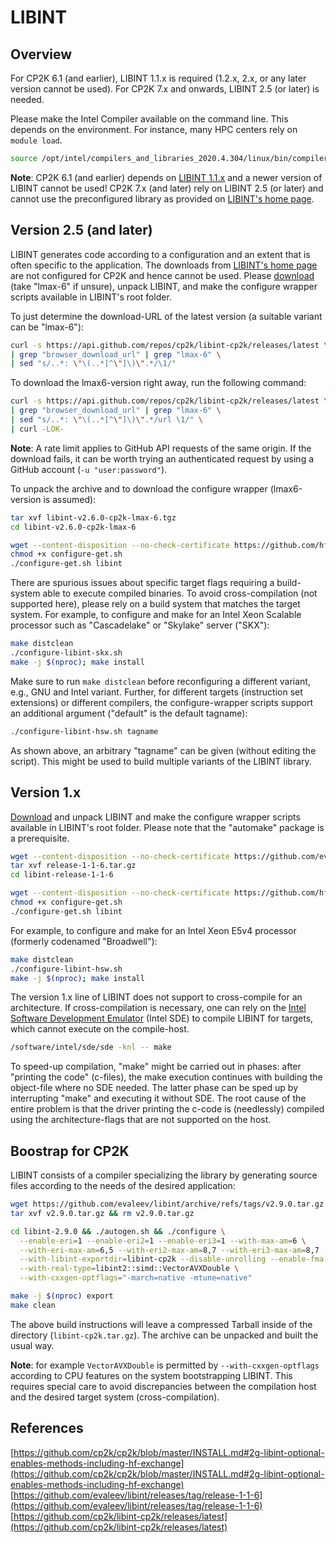 # LIBINT

## Overview

For CP2K&#160;6.1 (and earlier), LIBINT&#160;1.1.x is required (1.2.x, 2.x, or any later version cannot be used). For CP2K&#160;7.x and onwards, LIBINT&#160;2.5 (or later) is needed.

Please make the Intel Compiler available on the command line. This depends on the environment. For instance, many HPC centers rely on `module load`.

```bash
source /opt/intel/compilers_and_libraries_2020.4.304/linux/bin/compilervars.sh intel64
```

**Note**: CP2K&#160;6.1 (and earlier) depends on [LIBINT&#160;1.1.x](#version1x) and a newer version of LIBINT cannot be used! CP2K&#160;7.x (and later) rely on LIBINT&#160;2.5 (or later) and cannot use the preconfigured library as provided on [LIBINT's home page](https://github.com/evaleev/libint).

## Version&#160;2.5 (and later)

LIBINT generates code according to a configuration and an extent that is often specific to the application. The downloads from [LIBINT's home page](https://github.com/evaleev/libint) are not configured for CP2K and hence cannot be used. Please [download](https://github.com/cp2k/libint-cp2k/releases/latest) (take "lmax-6" if unsure), unpack LIBINT, and make the configure wrapper scripts available in LIBINT's root folder.

To just determine the download-URL of the latest version (a suitable variant can be "lmax-6"):

```bash
curl -s https://api.github.com/repos/cp2k/libint-cp2k/releases/latest \
| grep "browser_download_url" | grep "lmax-6" \
| sed "s/..*: \"\(..*[^\"]\)\".*/\1/"
```

To download the lmax6-version right away, run the following command:

```bash
curl -s https://api.github.com/repos/cp2k/libint-cp2k/releases/latest \
| grep "browser_download_url" | grep "lmax-6" \
| sed "s/..*: \"\(..*[^\"]\)\".*/url \1/" \
| curl -LOK-
```

**Note**: A rate limit applies to GitHub API requests of the same origin. If the download fails, it can be worth trying an authenticated request by using a GitHub account (`-u "user:password"`).

To unpack the archive and to download the configure wrapper (lmax6-version is assumed):

```bash
tar xvf libint-v2.6.0-cp2k-lmax-6.tgz
cd libint-v2.6.0-cp2k-lmax-6

wget --content-disposition --no-check-certificate https://github.com/hfp/xconfigure/raw/main/configure-get.sh
chmod +x configure-get.sh
./configure-get.sh libint
```

There are spurious issues about specific target flags requiring a build-system able to execute compiled binaries. To avoid cross-compilation (not supported here), please rely on a build system that matches the target system. For example, to configure and make for an Intel Xeon Scalable processor such as "Cascadelake" or "Skylake" server ("SKX"):

```bash
make distclean
./configure-libint-skx.sh
make -j $(nproc); make install
```

Make sure to run `make distclean` before reconfiguring a different variant, e.g., GNU and Intel variant. Further, for different targets (instruction set extensions) or different compilers, the configure-wrapper scripts support an additional argument ("default" is the default tagname):

```bash
./configure-libint-hsw.sh tagname
```

As shown above, an arbitrary "tagname" can be given (without editing the script). This might be used to build multiple variants of the LIBINT library.

## Version&#160;1.x

[Download](https://github.com/evaleev/libint/archive/release-1-1-6.tar.gz) and unpack LIBINT and make the configure wrapper scripts available in LIBINT's root folder. Please note that the "automake" package is a prerequisite.

```bash
wget --content-disposition --no-check-certificate https://github.com/evaleev/libint/archive/release-1-1-6.tar.gz
tar xvf release-1-1-6.tar.gz
cd libint-release-1-1-6

wget --content-disposition --no-check-certificate https://github.com/hfp/xconfigure/raw/main/configure-get.sh
chmod +x configure-get.sh
./configure-get.sh libint
```

For example, to configure and make for an Intel Xeon&#160;E5v4 processor (formerly codenamed "Broadwell"):

```bash
make distclean
./configure-libint-hsw.sh
make -j $(nproc); make install
```

The version 1.x line of LIBINT does not support to cross-compile for an architecture. If cross-compilation is necessary, one can rely on the [Intel Software Development Emulator](https://software.intel.com/en-us/articles/intel-software-development-emulator) (Intel SDE) to compile LIBINT for targets, which cannot execute on the compile-host.

```bash
/software/intel/sde/sde -knl -- make
```

To speed-up compilation, "make" might be carried out in phases: after "printing the code" (c-files), the make execution continues with building the object-file where no SDE needed. The latter phase can be sped up by interrupting "make" and executing it without SDE. The root cause of the entire problem is that the driver printing the c-code is (needlessly) compiled using the architecture-flags that are not supported on the host.

## Boostrap for CP2K

LIBINT consists of a compiler specializing the library by generating source files according to the needs of the desired application:

```bash
wget https://github.com/evaleev/libint/archive/refs/tags/v2.9.0.tar.gz
tar xvf v2.9.0.tar.gz && rm v2.9.0.tar.gz

cd libint-2.9.0 && ./autogen.sh && ./configure \
  --enable-eri=1 --enable-eri2=1 --enable-eri3=1 --with-max-am=6 \
  --with-eri-max-am=6,5 --with-eri2-max-am=8,7 --with-eri3-max-am=8,7 --with-opt-am=3 \
  --with-libint-exportdir=libint-cp2k --disable-unrolling --enable-fma \
  --with-real-type=libint2::simd::VectorAVXDouble \
  --with-cxxgen-optflags="-march=native -mtune=native"

make -j $(nproc) export
make clean
```

The above build instructions will leave a compressed Tarball inside of the directory (`libint-cp2k.tar.gz`). The archive can be unpacked and built the usual way.

**Note**: for example `VectorAVXDouble` is permitted by `--with-cxxgen-optflags` according to CPU features on the system bootstrapping LIBINT. This requires special care to avoid discrepancies between the compilation host and the desired target system (cross-compilation).

## References

[https://github.com/cp2k/cp2k/blob/master/INSTALL.md#2g-libint-optional-enables-methods-including-hf-exchange](https://github.com/cp2k/cp2k/blob/master/INSTALL.md#2g-libint-optional-enables-methods-including-hf-exchange)  
[https://github.com/evaleev/libint/releases/tag/release-1-1-6](https://github.com/evaleev/libint/releases/tag/release-1-1-6)  
[https://github.com/cp2k/libint-cp2k/releases/latest](https://github.com/cp2k/libint-cp2k/releases/latest)
